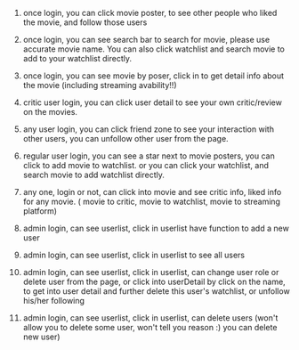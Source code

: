 
1. once login, you can click movie poster, to see other people who liked the movie, and follow those users

2. once login, you can see search bar to search for movie, please use accurate movie name. You can also click watchlist and search movie to add to your watchlist directly.

3. once login, you can see movie by poser, click in to get detail info about the movie (including streaming avability!!)

4. critic user login, you can click user detail to see your own critic/review on the movies. 

5. any user login, you can click friend zone to see your interaction with other users, you can unfollow other user from the page.

6. regular user login, you can see a star next to movie posters, you can click to add movie to watchlist. or you can click your watchlist, and search movie to add watchlist directly.

7. any one, login or not, can click into movie and see critic info, liked info for any movie. ( movie to critic, movie to watchlist, movie to streaming platform)

8. admin login, can see userlist, click in userlist have function to add a new user

9. admin login, can see userlist, click in userlist to see all users

10. admin login, can see userlist, click in userlist, can change user role or delete user from the page, or click into userDetail by click on the name, to get into user detail and further delete this user's watchlist, or unfollow his/her following


11. admin login, can see userlist, click in userlist, can delete users (won't allow you to delete some user, won't tell you reason :) you can delete new user) 
